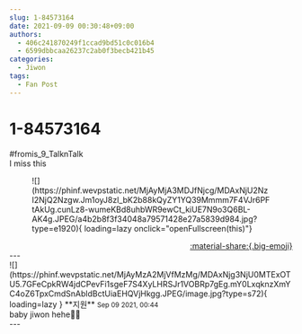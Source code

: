```yaml
---
slug: 1-84573164
date: 2021-09-09 00:30:48+09:00
authors:
  - 406c241870249f1ccad9bd51c0c016b4
  - 6599dbbcaa26237c2ab0f3becb421b45
categories:
  - Jiwon
tags:
  - Fan Post
---
```


# 1-84573164

<div class="post-container" markdown="1">
<div class="content-container md-sidebar__scrollwrap" markdown="1">

\#fromis_9_TalknTalk<br>I miss this
<figure markdown="1">
![](https://phinf.wevpstatic.net/MjAyMjA3MDJfNjcg/MDAxNjU2NzI2NjQ2Nzgw.Jm1oyJ8zl_bK2b88kQyZY1YQ39Mmmm7F4VJr6PFtAkUg.cunLz8-wumeKBd8uhbWR9ewCt_kiUE7N9o3Q6BL-AK4g.JPEG/a4b2b8f3f34048a79571428e27a5839d984.jpg?type=e1920){ loading=lazy onclick="openFullscreen(this)"}
</figure>


</div>
</div>

<div style="text-align: right;" markdown="1">
<a href="https://weverse.io/fromis9/fanpost/1-84573164" style="text-align: right;">:material-share:{.big-emoji}</a>
</div>
---

<div class="comments-container md-sidebar__scrollwrap" markdown="1">
<div class="comment" markdown="1">
<div class='id-container' markdown="1">
![](https://phinf.wevpstatic.net/MjAyMzA2MjVfMzMg/MDAxNjg3NjU0MTExOTU5.7GFeCpkRW4jdCPevFi1sgeF7S4XyLHRSJr1VOBRp7gEg.mY0LxqknzXmYC4oZ6TpxCmdSnAbldBctUiaEHQVjHkgg.JPEG/image.jpg?type=s72){ loading=lazy }
**<span class="artist">지원</span>** <small>Sep 09 2021, 00:44</small><br>
</div>
<div class='comment-body' markdown="1">
baby jiwon hehe🤗🤗
</div>
</div>
</div>
---
